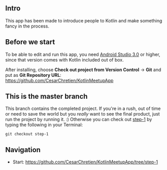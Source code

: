## Intro

This app has been made to introduce people to Kotlin and make something fancy in the process.

## Before we start

To be able to edit and run this app, you need [Android Studio 3.0](https://developer.android.com/studio/index.html) or higher, since that version comes with Kotlin included out of box.

After installing, choose **Check out project from Version Control** -> **Git** and put as **Git Repository URL**: https://github.com/CesarChretien/KotlinMeetupApp

## This is the master branch

This branch contains the completed project. If you're in a rush, out of time or need to save the world but you *really* want to see the final product, just run the project by running it. :) Otherwise you can check out [step-1](https://github.com/CesarChretien/KotlinMeetupApp/tree/step-1) by typing the following in your Terminal:

`git checkout step-1`

## Navigation

* Start: https://github.com/CesarChretien/KotlinMeetupApp/tree/step-1
